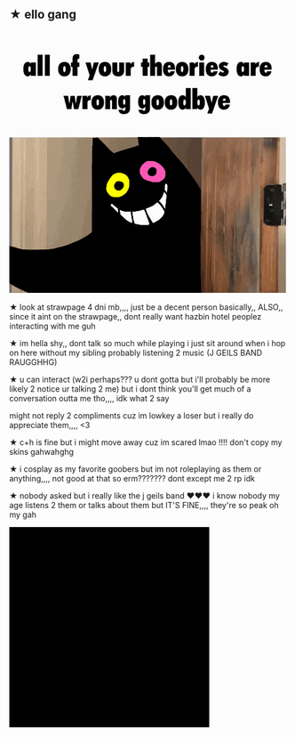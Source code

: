## ★ ello gang
<img src="https://github.com/ILikeBanana2/ILikeBanana2/blob/main/deltarune-utdr.gif?raw=true" alt="deltarune-utdr.gif"/>


★ look at strawpage 4 dni mb,,,, just be a decent person basically,,
ALSO,, since it aint on the strawpage,, dont really want hazbin hotel peoplez interacting with me guh

★ im hella shy,, dont talk so much while playing i just sit around when i hop on here without my sibling probably listening 2 music (J GEILS BAND RAUGGHHG)

★ u can interact (w2i perhaps??? u dont gotta but i'll probably be more likely 2 notice ur talking 2 me) but i dont think you'll get much of a conversation outta me tho,,,, idk what 2 say

might not reply 2 compliments cuz im lowkey a loser but i really do appreciate them,,,, <3

★ c+h is fine but i might move away cuz im scared lmao !!!!
don't copy my skins gahwahghg

★ i cosplay as my favorite goobers but im not roleplaying as them or anything,,,, not good at that so erm??????? dont except me 2 rp idk

★ nobody asked but i really like the j geils band ❤❤❤ i know nobody my age listens 2 them or talks about them but IT'S FINE,,,, they're so peak oh my gah

<img src="https://github.com/ILikeBanana2/ILikeBanana2/blob/main/real.gif?raw=true" alt="real.gif"/>

<!--
**ILikeBanana2/ILikeBanana2** is a ✨ _special_ ✨ repository because its `README.md` (this file) appears on your GitHub profile.

Here are some ideas to get you started:

- 🔭 I’m currently working on ...
- 🌱 I’m currently learning ...
- 👯 I’m looking to collaborate on ...
- 🤔 I’m looking for help with ...
- 💬 Ask me about ...
- 📫 How to reach me: ...
- 😄 Pronouns: ...
- ⚡ Fun fact: ...
-->
